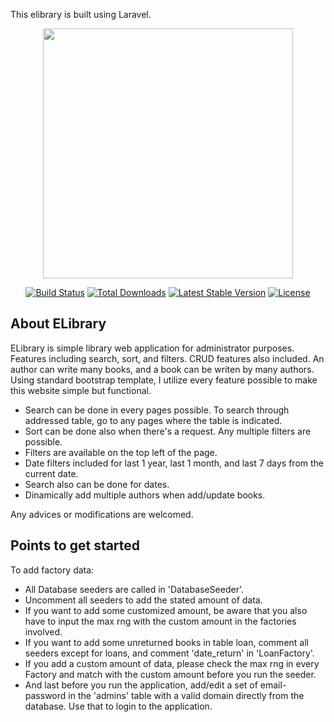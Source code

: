 This elibrary is built using Laravel.

<p align="center"><a href="https://laravel.com" target="_blank"><img src="https://raw.githubusercontent.com/laravel/art/master/logo-lockup/5%20SVG/2%20CMYK/1%20Full%20Color/laravel-logolockup-cmyk-red.svg" width="400"></a></p>

<p align="center">
<a href="https://travis-ci.org/laravel/framework"><img src="https://travis-ci.org/laravel/framework.svg" alt="Build Status"></a>
<a href="https://packagist.org/packages/laravel/framework"><img src="https://img.shields.io/packagist/dt/laravel/framework" alt="Total Downloads"></a>
<a href="https://packagist.org/packages/laravel/framework"><img src="https://img.shields.io/packagist/v/laravel/framework" alt="Latest Stable Version"></a>
<a href="https://packagist.org/packages/laravel/framework"><img src="https://img.shields.io/packagist/l/laravel/framework" alt="License"></a>
</p>

## About ELibrary

ELibrary is simple library web application for administrator purposes. Features including search, sort, and filters. CRUD features also included. An author can write many books, and a book can be writen by many authors. Using standard bootstrap template, I utilize every feature possible to make this website simple but functional.

- Search can be done in every pages possible. To search through addressed table, go to any pages where the table is indicated. 
- Sort can be done also when there's a request. Any multiple filters are possible.
- Filters are available on the top left of the page.
- Date filters included for last 1 year, last 1 month, and last 7 days from the current date.
- Search also can be done for dates.
- Dinamically add multiple authors when add/update books.

Any advices or modifications are welcomed.  

## Points to get started

To add factory data:

- All Database seeders are called in 'DatabaseSeeder'.
- Uncomment all seeders to add the stated amount of data.
- If you want to add some customized amount, be aware that you also have to input the max rng with the custom amount in the factories involved.
- If you want to add some unreturned books in table loan, comment all seeders except for loans, and comment 'date_return' in 'LoanFactory'.
- If you add a custom amount of data, please check the max rng in every Factory and match with the custom amount before you run the seeder.
- And last before you run the application, add/edit a set of email-password in the 'admins' table with a valid domain directly from the database. Use that to login to the application.
